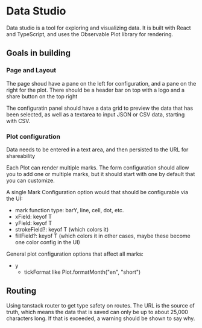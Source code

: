 # Data Studio

Data studio is a tool for exploring and visualizing data. It is built with React and TypeScript, and uses the Observable Plot library for rendering.

## Goals in building

### Page and Layout

The page shoud have a pane on the left for configuration, and a pane on the right for the plot. There should be a header bar on top with a logo and a share button on the top right

The configuratin panel should have a data grid to preview the data that has been selected, as well as a textarea to input JSON or CSV data, starting with CSV.

### Plot configuration

Data needs to be entered in a text area, and then persisted to the URL for shareability

Each Plot can render multiple marks. The form configuration should allow you to add one or multiple marks, but it should start with one by default that you can customize.

A single Mark Configuration option would that should be configurable via the UI:

- mark function type: barY, line, cell, dot, etc.
- xField: keyof T
- yField: keyof T
- strokeField?: keyof T (which colors it)
- fillField?: keyof T (which colors it in other cases, maybe these become one color config in the UI)

General plot configuration options that affect all marks:

- y
  - tickFormat like Plot.formatMonth("en", "short")

## Routing

Using tanstack router to get type safety on routes. The URL is the source of truth, which means the data that is saved can only be up to about 25,000 characters long. If that is exceeded, a warning should be shown to say why.
